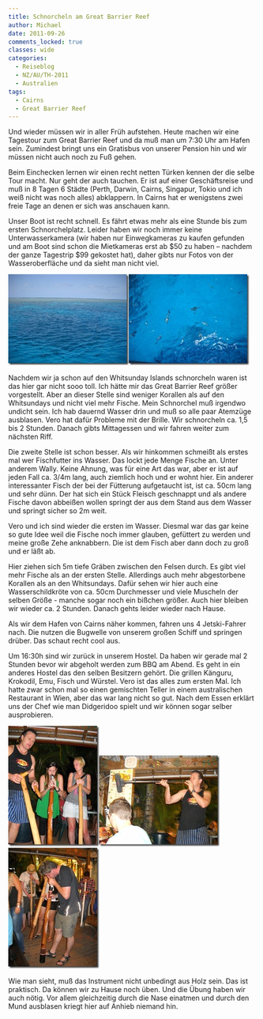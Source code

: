 ```yaml
---
title: Schnorcheln am Great Barrier Reef
author: Michael
date: 2011-09-26
comments_locked: true
classes: wide
categories:
  - Reiseblog
  - NZ/AU/TH-2011
  - Australien
tags:
  - Cairns
  - Great Barrier Reef
---
```


<p>Und wieder müssen wir in aller Früh aufstehen. Heute machen wir eine Tagestour zum Great Barrier Reef und da muß man um 7:30 Uhr am Hafen sein. Zumindest bringt uns ein Gratisbus von unserer Pension hin und wir müssen nicht auch noch zu Fuß gehen.</p>  <p>Beim Einchecken lernen wir einen recht netten Türken kennen der die selbe Tour macht. Nur geht der auch tauchen. Er ist auf einer Geschäftsreise und muß in 8 Tagen 6 Städte (Perth, Darwin, Cairns, Singapur, Tokio und ich weiß nicht was noch alles) abklappern. In Cairns hat er wenigstens zwei freie Tage an denen er sich was anschauen kann.</p>  <p>Unser Boot ist recht schnell. Es fährt etwas mehr als eine Stunde bis zum ersten Schnorchelplatz. Leider haben wir noch immer keine Unterwasserkamera (wir haben nur Einwegkameras zu kaufen gefunden und am Boot sind schon die Mietkameras erst ab $50 zu haben – nachdem der ganze Tagestrip $99 gekostet hat), daher gibts nur Fotos von der Wasseroberfläche und da sieht man nicht viel.</p>  <p><a href="/assets/images/2011/09/DSCN3306.jpg"><img src="/assets/images/2011/09/DSCN3306_thumb.jpg" width="244" height="184" alt="DSCN3306" border="0" /></a><a href="/assets/images/2011/09/DSCN3310.jpg"><img src="/assets/images/2011/09/DSCN3310_thumb.jpg" width="244" height="184" alt="DSCN3310" border="0" /></a></p>  <p>Nachdem wir ja schon auf den Whitsunday Islands schnorcheln waren ist das hier gar nicht sooo toll. Ich hätte mir das Great Barrier Reef größer vorgestellt. Aber an dieser Stelle sind weniger Korallen als auf den Whitsundays und nicht viel mehr Fische. Mein Schnorchel muß irgendwo undicht sein. Ich hab dauernd Wasser drin und muß so alle paar Atemzüge ausblasen. Vero hat dafür Probleme mit der Brille. Wir schnorcheln ca. 1,5 bis 2 Stunden. Danach gibts Mittagessen und wir fahren weiter zum nächsten Riff.</p>  <p>Die zweite Stelle ist schon besser. Als wir hinkommen schmeißt als erstes mal wer Fischfutter ins Wasser. Das lockt jede Menge Fische an. Unter anderem Wally. Keine Ahnung, was für eine Art das war, aber er ist auf jeden Fall ca. 3/4m lang, auch ziemlich hoch und er wohnt hier. Ein anderer interessanter Fisch der bei der Fütterung aufgetaucht ist, ist ca. 50cm lang und sehr dünn. Der hat sich ein Stück Fleisch geschnappt und als andere Fische davon abbeißen wollen springt der aus dem Stand aus dem Wasser und springt sicher so 2m weit.</p>  <p>Vero und ich sind wieder die ersten im Wasser. Diesmal war das gar keine so gute Idee weil die Fische noch immer glauben, gefüttert zu werden und meine große Zehe anknabbern. Die ist dem Fisch aber dann doch zu groß und er läßt ab.</p>  <p>Hier ziehen sich 5m tiefe Gräben zwischen den Felsen durch. Es gibt viel mehr Fische als an der ersten Stelle. Allerdings auch mehr abgestorbene Korallen als an den Whitsundays. Dafür sehen wir hier auch eine Wasserschildkröte von ca. 50cm Durchmesser und viele Muscheln der selben Größe - manche sogar noch ein bißchen größer. Auch hier bleiben wir wieder ca. 2 Stunden. Danach gehts leider wieder nach Hause.</p>  <p>Als wir dem Hafen von Cairns näher kommen, fahren uns 4 Jetski-Fahrer nach. Die nutzen die Bugwelle von unserem großen Schiff und springen drüber. Das schaut recht cool aus.</p>  <p>Um 16:30h sind wir zurück in unserem Hostel. Da haben wir gerade mal 2 Stunden bevor wir abgeholt werden zum BBQ am Abend. Es geht in ein anderes Hostel das den selben Besitzern gehört. Die grillen Känguru, Krokodil, Emu, Fisch und Würstel. Vero ist das alles zum ersten Mal. Ich hatte zwar schon mal so einen gemischten Teller in einem australischen Restaurant in Wien, aber das war lang nicht so gut. Nach dem Essen erklärt uns der Chef wie man Didgeridoo spielt und wir können sogar selber ausprobieren.</p>  <p><a href="/assets/images/2011/09/DSCN3329.jpg"><img src="/assets/images/2011/09/DSCN3329_thumb.jpg" width="184" height="244" alt="DSCN3329" border="0" /></a><a href="/assets/images/2011/09/DSCN3334.jpg"><img src="/assets/images/2011/09/DSCN3334_thumb.jpg" width="244" height="184" alt="DSCN3334" border="0" /></a><a href="/assets/images/2011/09/DSCN3335.jpg"><img src="/assets/images/2011/09/DSCN3335_thumb.jpg" width="184" height="244" alt="DSCN3335" border="0" /></a></p>  <p>Wie man sieht, muß das Instrument nicht unbedingt aus Holz sein. Das ist praktisch. Da können wir zu Hause noch üben. Und die Übung haben wir auch nötig. Vor allem gleichzeitig durch die Nase einatmen und durch den Mund ausblasen kriegt hier auf Anhieb niemand hin.</p>
